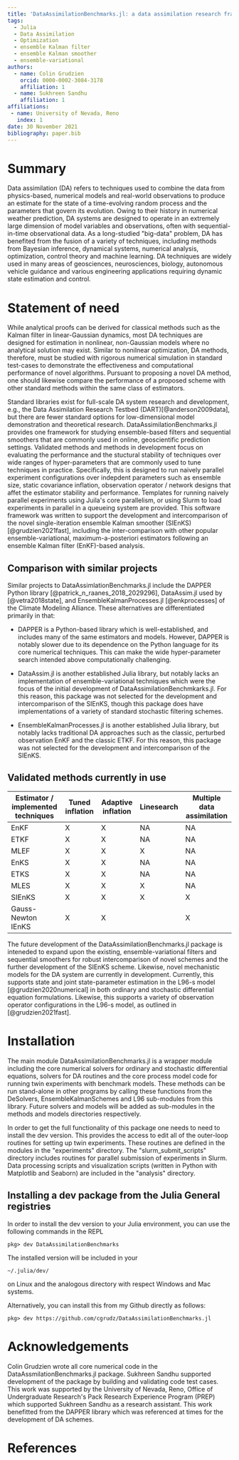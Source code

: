 ```yaml
---
title: 'DataAssimilationBenchmarks.jl: a data assimilation research framework.'
tags:
  - Julia
  - Data Assimilation
  - Optimization
  - ensemble Kalman filter
  - ensemble Kalman smoother
  - ensemble-variational
authors:
  - name: Colin Grudzien
    orcid: 0000-0002-3084-3178
    affiliation: 1 
  - name: Sukhreen Sandhu 
    affiliation: 1
affiliations:
 - name: University of Nevada, Reno
   index: 1
date: 30 November 2021
bibliography: paper.bib
---
```


# Summary

Data assimilation (DA) refers to techniques used to combine the data from physics-based,
numerical models and real-world observations to produce an estimate for the state of a
time-evolving random process and the parameters that govern its evolution. Owing to their
history in numerical weather prediction, DA systems are designed to operate in an extremely
large dimension of model variables and observations, often with sequential-in-time observational
data. As a long-studied "big-data" problem, DA has benefited from the fusion of a variety
of techniques, including methods from Bayesian inference, dynamical systems, numerical analysis,
optimization, control theory and machine learning. DA techniques are widely used in many
areas of geosciences, neurosciences, biology, autonomous vehicle guidance and various
engineering applications requiring dynamic state estimation and control.

# Statement of need

While analytical proofs can be derived for classical methods such as the Kalman filter
in linear-Gaussian dynamics, most DA techniques are designed for estimation in nonlinear,
non-Gaussian models where no analytical solution may exist.  Similar to nonilnear optimization,
DA methods, therefore, must be studied with rigorous numerical simulation in standard test-cases
to demonstrate the effectiveness and computational performance of novel algorithms.  Pursuant
to proposing a novel DA method, one should likewise compare the performance of a proposed scheme
with other standard methods within the same class of estimators.

Standard libraries exist for full-scale DA system research and development, e.g.,
the Data Assimilation Research Testbed (DART)[@anderson2009data], but
there are fewer standard options for low-dimensional model demonstration and theoretical
research.  DataAssimilationBenchmarks.jl provides one framework for studying ensemble-based
filters and sequential smoothers that are commonly used in online, geoscientific prediction
settings.  Validated methods and methods in development focus on evaluating the performance
and the stuctural stability of techniques over wide ranges of hyper-parameters that are
commonly used to tune techniques in practice.  Specifically, this is designed to run naively
parallel experiment configurations over indepdent parameters such as ensemble size, static
covariance inflation, observation operator / network designs that affet the estimator
stability and performance.  Templates for running naively parallel experiments using Juila's
core parallelism, or using Slurm to load experiments in parallel in a queueing system are
provided.  This software framework was written to support the development and intercomparison
of the novel single-iteration ensemble Kalman smoother (SIEnKS) [@grudzien2021fast], including
the inter-comparison with other popular ensemble-variational, maximum-a-posteriori estimators
following an ensemble Kalman filter (EnKF)-based analysis.

## Comparison with similar projects

Similar projects to DataAssimlationBenchmarks.jl include the DAPPER Python library
[@patrick_n_raanes_2018_2029296], DataAssim.jl used by [@vetra2018state], and
EnsembleKalmanProcesses.jl [@enkprocesses] of the Climate Modeling Alliance.  These alternatives
are differentiated primarily in that:

  * DAPPER is a Python-based library which is well-established, and includes many of the same
	estimators and models. However, DAPPER is notably slower due to its dependence on the Python
	language for its core numerical techniques.  This can make the wide hyper-parameter search
	intended above computationally challenging.
	
  * DataAssim.jl is another established Julia library, but notably lacks an implementation
	of ensemble-variational techniques which were the focus of the initial development of
	DataAssimilationBenchmkarks.jl.  For this reason, this package was not selected for the 
	development and intercomparison of the SIEnKS, though this package does have implementations
	of a variety of standard stochastic filtering schemes.
	
  * EnsembleKalmanProcesses.jl is another established Julia library, but notably lacks
	traditional DA approaches such as the classic, perturbed observation EnKF and the classic
	ETKF.  For this reason, this package was not selected for the development and intercomparison
	of the SIEnKS.

## Validated methods currently in use

| Estimator / implemented techniques | Tuned inflation | Adaptive inflation | Linesearch | Multiple data assimilation | 
| ---------------------------------- | --------------- | ------------------ | ---------- | -------------------------- |
| EnKF                               | X               | X                  | NA         | NA                         |
| ETKF                               | X               | X                  | NA         | NA                         |
| MLEF                               | X               | X                  | X          | NA                         |
| EnKS                               | X               | X                  | NA         | NA                         |
| ETKS                               | X               | X                  | NA         | NA                         |
| MLES                               | X               | X                  | X          | NA                         |
| SIEnKS                             | X               | X                  | X          | X                          |
| Gauss-Newton IEnKS                 | X               | X                  |            | X                          |

The future development of the DataAssimilationBenchmarks.jl package is inteneded to expand upon
the existing, ensemble-variational filters and sequential smoothers for robust intercomparison of
novel schemes and the further development of the SIEnKS scheme.  Likewise, novel mechanistic models
for the DA system are currently in development. Currently, this supports state and joint
state-parameter estimation in the L96-s model [@grudzien2020numerical] in both ordinary
and stochastic differential equation formulations.  Likewise, this supports a variety of observation
operator configurations in the L96-s model, as outlined in [@grudzien2021fast].

# Installation

The main module DataAssimilationBenchmarks.jl is a wrapper module including the core numerical solvers 
for ordinary and stochastic differential equations, solvers for DA routines and the core 
process model code for running twin experiments with benchmark models. These methods can be run 
stand-alone in other programs by calling these functions from the DeSolvers, EnsembleKalmanSchemes and 
L96 sub-modules from this library. Future solvers and models will be added as sub-modules in the methods
and models directories respectively. 

In order to get the full functionality of this package one needs to 
need to install the dev version.  This provides the access to edit all of the outer-loop routines for 
setting up twin experiments. These routines are defined in the modules in the "experiments" directory.
The "slurm_submit_scripts" directory includes routines for parallel submission of experiments in Slurm.
Data processing scripts and visualization scripts (written in Python with Matplotlib and Seaborn) are 
included in the "analysis" directory.

## Installing a dev package from the Julia General registries 

In order to install the dev version to your Julia environment, you can use the following commands in the REPL

```{julia}
pkg> dev DataAssimilationBenchmarks
```

The installed version will be included in your

```
~/.julia/dev/
```
on Linux and the analogous directory with respect Windows and Mac systems.

Alternatively, you can install this from my Github directly as follows:
```{julia}
pkg> dev https://github.com/cgrudz/DataAssimilationBenchmarks.jl
```

# Acknowledgements
Colin Grudzien wrote all core numerical code in the DataAssmilationBenchmarks.jl package.  Sukhreen
Sandhu supported development of the package by building and validating code test cases.  This work
was supported by the University of Nevada, Reno, Office of Undergraduate Research's
Pack Research Experience Program (PREP) which supported Sukhreen Sandhu as a research assistant.
This work benefitted from the DAPPER library which was referenced at times for the development
of DA schemes.

# References
